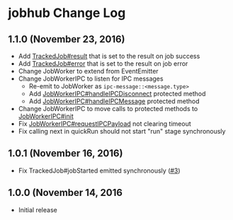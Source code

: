 # jobhub Change Log #

## 1.1.0 (November 23, 2016)

  * Add [TrackedJob#result](docs/api-protected/TrackedJob.md#TrackedJob+result) that is set to the result on job success
  * Add [TrackedJob#error](docs/api-protected/TrackedJob.md#TrackedJob+error) that is set to the result on job error
  * Change JobWorker to extend from EventEmitter
  * Change JobWorkerIPC to listen for IPC messages
    * Re-emit to JobWorker as `ipc-message::<message.type>`
    * Add [JobWorkerIPC#handleIPCDisconnect](docs/api-protected/JobWorkerIPC.md#JobWorkerIPC+handleIPCDisconnect) protected method
    * Add [JobWorkerIPC#handleIPCMessage](docs/api-protected/JobWorkerIPC.md#JobWorkerIPC+handleIPCMessage) protected method
  * Change JobWorkerIPC to move calls to protected methods to [JobWorkerIPC#init](docs/api-protected/JobWorkerIPC.md#JobWorkerIPC+init)
  * Fix [JobWorkerIPC#requestIPCPayload](docs/api-protected/JobWorkerIPC.md#JobWorkerIPC+requestIPCPayload) not clearing timeout
  * Fix calling next in quickRun should not start "run" stage synchronously

## 1.0.1 (November 16, 2016)

  * Fix TrackedJob#jobStarted emitted synchronously ([#3](https://github.com/amekkawi/jobhub/issues/3))

## 1.0.0 (November 14, 2016

  * Initial release

